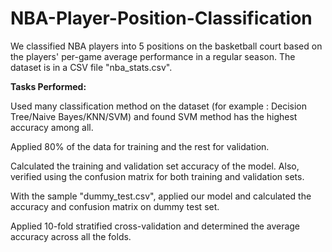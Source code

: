# NBA-Player-Position-Classification
We classified NBA players into 5 positions on the basketball court based on the players' per-game average performance in a regular season.
The dataset is in a CSV file "nba_stats.csv".

**Tasks Performed:**

Used many classification method on the dataset (for example : Decision Tree/Naive Bayes/KNN/SVM) and found SVM method has the highest accuracy among all.

Applied 80% of the data for training and the rest for validation. 

Calculated the training and validation set accuracy of the model. Also, verified using the confusion matrix for both training and validation sets.

With the sample "dummy_test.csv", applied our model and calculated the accuracy and confusion matrix on dummy test set.

Applied 10-fold stratified cross-validation and determined the average accuracy across all the folds.
